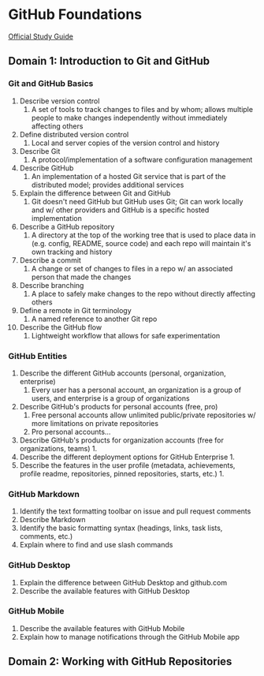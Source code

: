 # GitHub Foundations

[Official Study Guide](https://assets.ctfassets.net/wfutmusr1t3h/1kmMx7AwI4qH8yIZgOmQlP/79e6ff1dfdee589d84a24dd763b1eef7/github-foundations-exam-study-guide__1_.pdf)

## Domain 1: Introduction to Git and GitHub

### Git and GitHub Basics

1. Describe version control
    1.  A set of tools to track changes to files and by whom; allows multiple people to make changes independently without immediately affecting others
1. Define distributed version control
    1. Local and server copies of the version control and history
1. Describe Git
    1.  A protocol/implementation of a software configuration management
1. Describe GitHub
    1. An implementation of a hosted Git service that is part of the distributed model; provides additional services
1. Explain the difference between Git and GitHub
    1. Git doesn't need GitHub but GitHub uses Git; Git can work locally and w/ other providers and GitHub is a specific hosted implementation
1. Describe a GitHub repository
    1. A directory at the top of the working tree that is used to place data in (e.g. config, README, source code) and each repo will maintain it's own tracking and history
1. Describe a commit
    1. A change or set of changes to files in a repo w/ an associated person that made the changes
1. Describe branching
    1. A place to safely make changes to the repo without directly affecting others
1. Define a remote in Git terminology
    1. A named reference to another Git repo
1. Describe the GitHub flow
    1. Lightweight workflow that allows for safe experimentation

### GitHub Entities

1. Describe the different GitHub accounts (personal, organization, enterprise)
     1. Every user has a personal account, an organization is a group of users, and enterprise is a group of organizations
1. Describe GitHub's products for personal accounts (free, pro)
     1. Free personal accounts allow unlimited public/private repositories w/ more limitations on private repositories
     1. Pro personal accounts...
1. Describe GitHub's products for organization accounts (free for organizations, teams)
     1. 
1. Describe the different deployment options for GitHub Enterprise
     1. 
1. Describe the features in the user profile (metadata, achievements, profile readme, repositories, pinned repositories, starts, etc.)
     1. 

### GitHub Markdown

1. Identify the text formatting toolbar on issue and pull request comments
1. Describe Markdown
1. Identify the basic formatting syntax (headings, links, task lists, comments, etc.)
1. Explain where to find and use slash commands

### GitHub Desktop

1. Explain the difference between GitHub Desktop and github.com
1. Describe the available features with GitHub Desktop

### GitHub Mobile

1. Describe the available features with GitHub Mobile
1. Explain how to manage notifications through the GitHub Mobile app

## Domain 2: Working with GitHub Repositories
